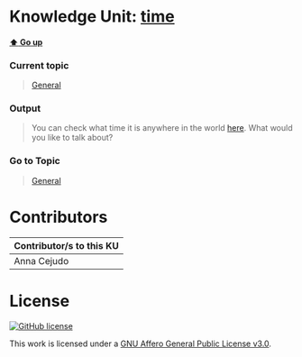 # Knowledge Unit: [time](../../knowledge_units/general/time.md)

#### [:arrow_up: Go up](../../topics/general.md)
### Current topic
> [General](../../topics/general.md)
### Output
> You can check what time it is anywhere in the world [here](https://time.is/). What would you like to talk about?
### Go to Topic
> [General](../../topics/general.md)


# Contributors

| Contributor/s to this KU |
| - | 
| Anna Cejudo |

# License
[![GitHub license](https://img.shields.io/github/license/inbrainz/cerebro)](https://github.com/inbrainz/cerebro/blob/master/LICENSE)

This work is licensed under a [GNU Affero General Public License v3.0](https://www.gnu.org/licenses/agpl-3.0.txt).